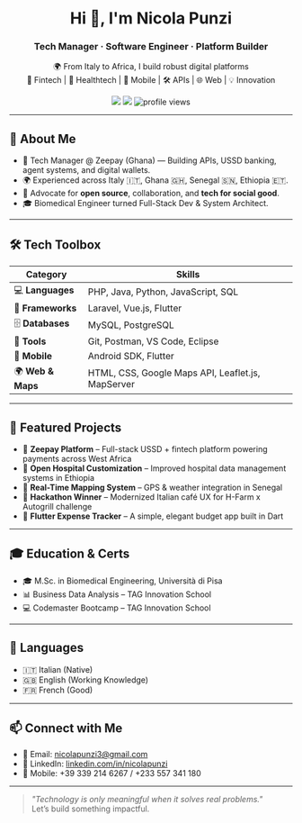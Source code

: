 <h1 align="center">Hi 👋, I'm Nicola Punzi</h1>
<h3 align="center">Tech Manager · Software Engineer · Platform Builder</h3>

<p align="center">
  🌍 From Italy to Africa, I build robust digital platforms <br>
  💸 Fintech | 🏥 Healthtech | 📲 Mobile | 🛠 APIs | 🌐 Web | 💡 Innovation
</p>

<p align="center">
  <a href="mailto:nicolapunzi3@gmail.com"><img src="https://img.shields.io/badge/email-nicolapunzi3@gmail.com-blue?style=flat-square&logo=gmail"></a>
  <a href="https://www.linkedin.com/in/nicolapunzi/"><img src="https://img.shields.io/badge/LinkedIn-Nicola%20Punzi-blue?style=flat-square&logo=linkedin"></a>
  <img src="https://komarev.com/ghpvc/?username=nicolapunzi&label=Profile%20views&color=0e75b6&style=flat" alt="profile views" />
</p>

---

## 🚀 About Me

- 💼 Tech Manager @ Zeepay (Ghana) — Building APIs, USSD banking, agent systems, and digital wallets.
- 🌍 Experienced across Italy 🇮🇹, Ghana 🇬🇭, Senegal 🇸🇳, Ethiopia 🇪🇹.
- 🤝 Advocate for **open source**, collaboration, and **tech for social good**.
- 🎓 Biomedical Engineer turned Full-Stack Dev & System Architect.

---

## 🛠️ Tech Toolbox

| Category     | Skills |
|-------------|--------|
| 💻 **Languages** | PHP, Java, Python, JavaScript, SQL |
| 🚀 **Frameworks** | Laravel, Vue.js, Flutter |
| 🗄️ **Databases** | MySQL, PostgreSQL |
| 🧰 **Tools** | Git, Postman, VS Code, Eclipse |
| 📲 **Mobile** | Android SDK, Flutter |
| 🌍 **Web & Maps** | HTML, CSS, Google Maps API, Leaflet.js, MapServer |

---

## 🌟 Featured Projects

- 🔐 **Zeepay Platform** – Full-stack USSD + fintech platform powering payments across West Africa
- 🏥 **Open Hospital Customization** – Improved hospital data management systems in Ethiopia
- 📡 **Real-Time Mapping System** – GPS & weather integration in Senegal
- 🥇 **Hackathon Winner** – Modernized Italian café UX for H-Farm x Autogrill challenge
- 💸 **Flutter Expense Tracker** – A simple, elegant budget app built in Dart
---

## 🎓 Education & Certs

- 🎓 M.Sc. in Biomedical Engineering, Università di Pisa  
- 📊 Business Data Analysis – TAG Innovation School  
- 💻 Codemaster Bootcamp – TAG Innovation School

---

## 💬 Languages

- 🇮🇹 Italian (Native)
- 🇬🇧 English (Working Knowledge)
- 🇫🇷 French (Good)

---

## 📫 Connect with Me

- 📧 Email: [nicolapunzi3@gmail.com](mailto:nicolapunzi3@gmail.com)  
- 💼 LinkedIn: [linkedin.com/in/nicolapunzi](https://www.linkedin.com/in/nicolapunzi/)  
- 📱 Mobile: +39 339 214 6267 / +233 557 341 180

---

> _"Technology is only meaningful when it solves real problems."_  
> Let’s build something impactful.

